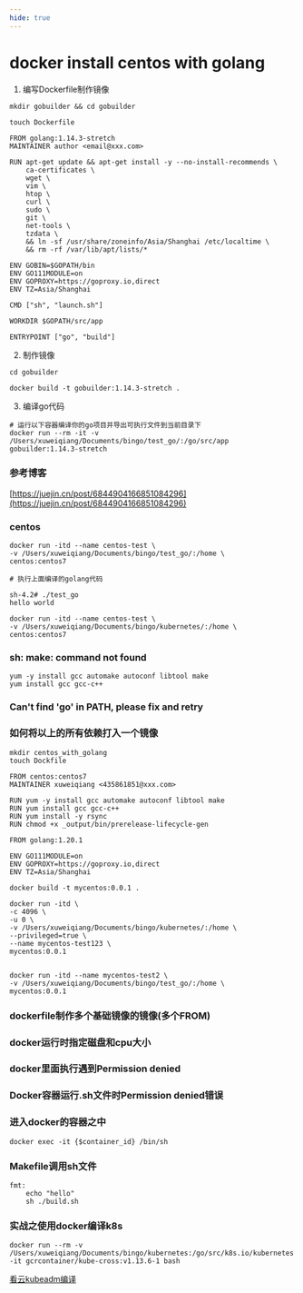 ```yaml
---
hide: true
---
```

# docker install centos with golang

1. 编写Dockerfile制作镜像

```
mkdir gobuilder && cd gobuilder

touch Dockerfile
```

```
FROM golang:1.14.3-stretch
MAINTAINER author <email@xxx.com>

RUN apt-get update && apt-get install -y --no-install-recommends \
    ca-certificates \
    wget \
    vim \
    htop \
    curl \
    sudo \
    git \
    net-tools \
    tzdata \
    && ln -sf /usr/share/zoneinfo/Asia/Shanghai /etc/localtime \
    && rm -rf /var/lib/apt/lists/*

ENV GOBIN=$GOPATH/bin
ENV GO111MODULE=on
ENV GOPROXY=https://goproxy.io,direct
ENV TZ=Asia/Shanghai

CMD ["sh", "launch.sh"]

WORKDIR $GOPATH/src/app

ENTRYPOINT ["go", "build"]
```

2. 制作镜像
```
cd gobuilder

docker build -t gobuilder:1.14.3-stretch .
```


3. 编译go代码
```
# 运行以下容器编译你的go项目并导出可执行文件到当前目录下
docker run --rm -it -v /Users/xuweiqiang/Documents/bingo/test_go/:/go/src/app gobuilder:1.14.3-stretch
```

### 参考博客

[https://juejin.cn/post/6844904166851084296](https://juejin.cn/post/6844904166851084296)


### centos

```
docker run -itd --name centos-test \
-v /Users/xuweiqiang/Documents/bingo/test_go/:/home \
centos:centos7
```
```
# 执行上面编译的golang代码

sh-4.2# ./test_go
hello world
```

```
docker run -itd --name centos-test \
-v /Users/xuweiqiang/Documents/bingo/kubernetes/:/home \
centos:centos7
```

### sh: make: command not found
```
yum -y install gcc automake autoconf libtool make
yum install gcc gcc-c++
```

### Can't find 'go' in PATH, please fix and retry


### 如何将以上的所有依赖打入一个镜像
```
mkdir centos_with_golang
touch Dockfile
```
```
FROM centos:centos7
MAINTAINER xuweiqiang <435861851@xxx.com>

RUN yum -y install gcc automake autoconf libtool make
RUN yum install gcc gcc-c++
RUN yum install -y rsync
RUN chmod +x _output/bin/prerelease-lifecycle-gen

FROM golang:1.20.1

ENV GO111MODULE=on
ENV GOPROXY=https://goproxy.io,direct
ENV TZ=Asia/Shanghai
```
```
docker build -t mycentos:0.0.1 .
```
```
docker run -itd \
-c 4096 \
-u 0 \
-v /Users/xuweiqiang/Documents/bingo/kubernetes/:/home \
--privileged=true \
--name mycentos-test123 \
mycentos:0.0.1


docker run -itd --name mycentos-test2 \
-v /Users/xuweiqiang/Documents/bingo/test_go/:/home \
mycentos:0.0.1
```

### dockerfile制作多个基础镜像的镜像(多个FROM)

### docker运行时指定磁盘和cpu大小

### docker里面执行遇到Permission denied

### Docker容器运行.sh文件时Permission denied错误

### 进入docker的容器之中
```
docker exec -it {$container_id} /bin/sh
```

### Makefile调用sh文件
```
fmt:
	echo "hello"
	sh ./build.sh
```


### 实战之使用docker编译k8s
```
docker run --rm -v /Users/xuweiqiang/Documents/bingo/kubernetes:/go/src/k8s.io/kubernetes -it gcrcontainer/kube-cross:v1.13.6-1 bash
```

[看云kubeadm编译](https://www.kancloud.cn/pshizhsysu/kubernetes/2204250)